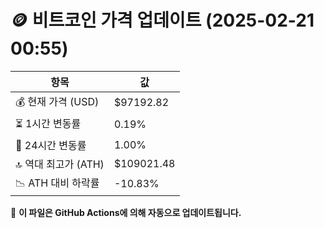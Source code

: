 # 🪙 비트코인 가격 업데이트 (2025-02-21 00:55)

| 항목                | 값 |
|--------------------|----------------|
| 💰 현재 가격 (USD) | $97192.82 |
| ⏳ 1시간 변동률    | 0.19% |
| 📆 24시간 변동률   | 1.00% |
| 🔝 역대 최고가 (ATH) | $109021.48 |
| 📉 ATH 대비 하락률 | -10.83% |

🔄 **이 파일은 GitHub Actions에 의해 자동으로 업데이트됩니다.**
